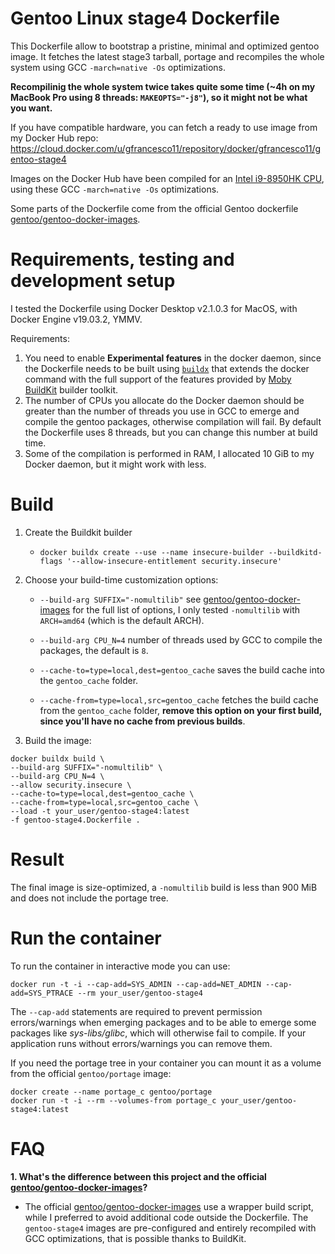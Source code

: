 # Gentoo Linux stage4 Dockerfile

This Dockerfile allow to bootstrap a pristine, minimal and optimized gentoo image. It fetches the latest stage3 tarball, portage and recompiles the whole system using GCC `-march=native -Os` optimizations.

**Recompilinig the whole system twice takes quite some time (~4h on my MacBook Pro using 8 threads: `MAKEOPTS="-j8"`), so it might not be what you want.**

If you have compatible hardware, you can fetch a ready to use image from my Docker Hub repo: https://cloud.docker.com/u/gfrancesco11/repository/docker/gfrancesco11/gentoo-stage4

Images on the Docker Hub have been compiled for an [Intel i9-8950HK CPU](https://ark.intel.com/content/www/us/en/ark/products/134903/intel-core-i9-8950hk-processor-12m-cache-up-to-4-80-ghz.html), using these GCC `-march=native -Os` optimizations.

Some parts of the Dockerfile come from the official Gentoo dockerfile [gentoo/gentoo-docker-images](https://github.com/gentoo/gentoo-docker-images).

# Requirements, testing and development setup

I tested the Dockerfile using Docker Desktop v2.1.0.3 for MacOS, with Docker Engine v19.03.2, YMMV.

Requirements:
1. You need to enable **Experimental features** in the docker daemon, since the Dockerfile needs to be built using [`buildx`](https://docs.docker.com/buildx/working-with-buildx/) that extends the docker command with the full support of the features provided by [Moby BuildKit](https://github.com/moby/buildkit) builder toolkit.
2. The number of CPUs you allocate do the Docker daemon should be greater than the number of threads you use in GCC to emerge and compile the gentoo packages, otherwise compilation will fail. By default the Dockerfile uses 8 threads, but you can change this number at build time.
3. Some of the compilation is performed in RAM, I allocated 10 GiB to my Docker daemon, but it might work with less.

# Build
1. Create the Buildkit builder

   - `docker buildx create --use --name insecure-builder --buildkitd-flags '--allow-insecure-entitlement security.insecure'`
2. Choose your build-time customization options:

   - `--build-arg SUFFIX="-nomultilib"` see [gentoo/gentoo-docker-images](https://github.com/gentoo/gentoo-docker-images#inventory) for the full list of options, I only tested `-nomultilib` with `ARCH=amd64` (which is the default ARCH).

   - `--build-arg CPU_N=4` number of threads used by GCC to compile the packages, the default is `8`.
   
   - `--cache-to=type=local,dest=gentoo_cache` saves the build cache into the `gentoo_cache` folder.
   
   - `--cache-from=type=local,src=gentoo_cache` fetches the build cache from the `gentoo_cache` folder, **remove this option on your first build, since you'll have no cache from previous builds**.
   
3.  Build the image:

```
docker buildx build \
--build-arg SUFFIX="-nomultilib" \
--build-arg CPU_N=4 \
--allow security.insecure \
--cache-to=type=local,dest=gentoo_cache \
--cache-from=type=local,src=gentoo_cache \
--load -t your_user/gentoo-stage4:latest
-f gentoo-stage4.Dockerfile .
```

# Result
The final image is size-optimized, a `-nomultilib` build is less than 900 MiB and does not include the portage tree.

# Run the container
To run the container in interactive mode you can use:

`docker run -t -i --cap-add=SYS_ADMIN --cap-add=NET_ADMIN --cap-add=SYS_PTRACE --rm your_user/gentoo-stage4`

The `--cap-add` statements are required to prevent permission errors/warnings when emerging packages and to be able to emerge some packages like _sys-libs/glibc_, which will otherwise fail to compile. If your application runs without errors/warnings you can remove them.

If you need the portage tree in your container you can mount it as a volume from the official `gentoo/portage` image:

```
docker create --name portage_c gentoo/portage
docker run -t -i --rm --volumes-from portage_c your_user/gentoo-stage4:latest
```
# FAQ
**1. What's the difference between this project and the official [gentoo/gentoo-docker-images](https://github.com/gentoo/gentoo-docker-images)?**
   - The official [gentoo/gentoo-docker-images](https://github.com/gentoo/gentoo-docker-images) use a wrapper build script, while I preferred to avoid additional code outside the Dockerfile. The `gentoo-stage4` images are pre-configured and entirely recompiled with GCC optimizations, that is possible thanks to BuildKit.
